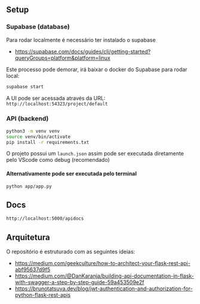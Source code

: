 ## Setup

### Supabase (database)

Para rodar localmente é necessário ter instalado o supabase

- https://supabase.com/docs/guides/cli/getting-started?queryGroups=platform&platform=linux

Este processo pode demorar, irá baixar o docker do Supabase para rodar local:

```sh
supabase start
```

A UI pode ser acessada através da URL: `http://localhost:54323/project/default`

### API (backend)

```sh
python3 -m venv venv
source venv/bin/activate
pip install -r requirements.txt
```

O projeto possui um `launch.json` assim pode ser executada diretamente pelo VScode como debug (recomendado)

#### Alternativamente pode ser executada pelo terminal

```sh
python app/app.py
```

## Docs

```sh
http://localhost:5000/apidocs
```

## Arquitetura

O repositório é estruturado com as seguintes ideias:

- https://medium.com/geekculture/how-to-architect-your-flask-rest-api-abf95637d9f5
- https://medium.com/@DanKaranja/building-api-documentation-in-flask-with-swagger-a-step-by-step-guide-59a453509e2f
- https://brunotatsuya.dev/blog/jwt-authentication-and-authorization-for-python-flask-rest-apis
